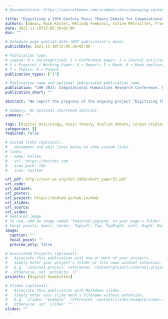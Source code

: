 ```yaml
---
# Documentation: https://sourcethemes.com/academic/docs/managing-content/

title: "Digitizing a 19th-Century Music Theory Debate for Computational Analysis"
authors: [admin, Maik Köster, Melinda Femminis, Coline Métrailler, François Bavaud]
date: 2021-11-18T15:05:36+02:00
doi: ""

# Schedule page publish date (NOT publication's date).
publishDate: 2021-11-18T15:05:36+02:00

# Publication type.
# Legend: 0 = Uncategorized; 1 = Conference paper; 2 = Journal article;
# 3 = Preprint / Working Paper; 4 = Report; 5 = Book; 6 = Book section;
# 7 = Thesis; 8 = Patent
publication_types: ["1"]

# Publication name and optional abbreviated publication name.
publication: "CHR 2021: Computational Humanities Research Conference, November 17–19, 2021, Amsterdam, The Netherlands"
publication_short: ""

abstract: "We report the progress of the ongoing project “Digitizing the Dualism Debate: a case study in the computational analysis of historical music theory sources”. First, we give a brief introduction to the dualism debate, a central discussion in 19th-century German music theory. We then describe the transcription pipeline with which we process the digitized sources in order to arrive at a corpus of computationally feasible representations, and discuss a number of encountered challenges, e.g. the assignment of structural types and idiosyncratic symbols. Employing text similarity measures and topic modeling, we present some preliminary analyses. Future steps include text annotation, music encoding, and the presentation of the corpus with an online interface."

# Summary. An optional shortened abstract.
summary: ""

tags: [digital musicology, music theory, dualism debate, corpus studies, computational humanities]
categories: []
featured: false

# Custom links (optional).
#   Uncomment and edit lines below to show custom links.
# links:
# - name: Follow
#   url: https://twitter.com
#   icon_pack: fab
#   icon: twitter

url_pdf: http://ceur-ws.org/Vol-2989/short_paper31.pdf
url_code:
url_dataset:
url_poster:
url_project: https://dcmlab.github.io/ddd/
url_slides:
url_source:
url_video:
# Featured image
# To use, add an image named `featured.jpg/png` to your page's folder. 
# Focal points: Smart, Center, TopLeft, Top, TopRight, Left, Right, BottomLeft, Bottom, BottomRight.
image:
  caption: ""
  focal_point: ""
  preview_only: false

# Associated Projects (optional).
#   Associate this publication with one or more of your projects.
#   Simply enter your project's folder or file name without extension.
#   E.g. `internal-project` references `content/project/internal-project/index.md`.
#   Otherwise, set `projects: []`.
projects: [digital-humanities]

# Slides (optional).
#   Associate this publication with Markdown slides.
#   Simply enter your slide deck's filename without extension.
#   E.g. `slides: "example"` references `content/slides/example/index.md`.
#   Otherwise, set `slides: ""`.
slides: ""
---
```

